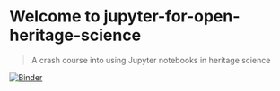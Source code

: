 # Welcome to jupyter-for-open-heritage-science

> A crash course into using Jupyter notebooks in heritage science 

[![Binder](https://mybinder.org/badge_logo.svg)](https://mybinder.org/v2/gh/fligt/jupyter-for-open-heritage-science/master?urlpath=/tree/)




